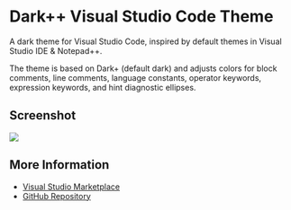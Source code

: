 # Dark++ Visual Studio Code Theme
A dark theme for Visual Studio Code, inspired by default themes in Visual Studio IDE & Notepad++.

The theme is based on Dark+ (default dark) and adjusts colors for block comments, line comments, language constants, operator keywords, expression keywords, and hint diagnostic ellipses.

## Screenshot
![](https://raw.githubusercontent.com/gbale/vscode-theme-darkplusplus/main/screenshot.png)

## More Information
* [Visual Studio Marketplace](https://marketplace.visualstudio.com/items?itemName=bale.theme-darkplusplus)
* [GitHub Repository](https://github.com/gbale/vscode-theme-darkplusplus)
